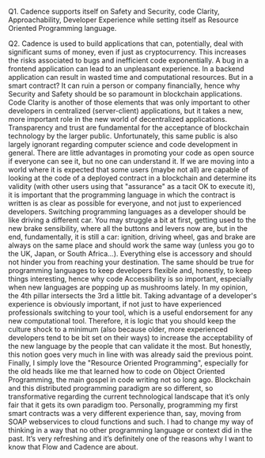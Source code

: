 Q1. Cadence supports itself on Safety and Security, code Clarity, Approachability, Developer Experience while setting itself as Resource Oriented Programming language.

Q2. Cadence is used to build applications that can, potentially, deal with significant sums of money, even if just as cryptocurrency. This increases the risks associated to bugs and inefficient code exponentially. A bug in a frontend application can lead to an unpleasant experience. In a backend application can result in wasted time and computational resources. But in a smart contract? It can ruin a person or company financially, hence why Security and Safety should be so paramount in blockchain applications.
Code Clarity is another of those elements that was only important to other developers in centralized (server-client) applications, but it takes a new, more important role in the new world of decentralized applications. Transparency and trust are fundamental for the acceptance of blockchain technology by the larger public. Unfortunately, this same public is also largely ignorant regarding computer science and code development in general. There are little advantages in promoting your code as open source if everyone can see it, but no one can understand it. If we are moving into a world where it is expected that some users (maybe not all) are capable of looking at the code of a deployed contract in a blockchain and determine its validity (with other users using that "assurance" as a tacit OK to execute it), it is important that the programming language in which the contract is written is as clear as possible for everyone, and not just to experienced developers.
Switching programming languages as a developer should be like driving a different car. You may struggle a bit at first, getting used to the new brake sensibility, where all the buttons and levers now are, but in the end, fundamentally, it is still a car: ignition, driving wheel, gas and brake are always on the same place and should work the same way (unless you go to the UK, Japan, or South Africa…). Everything else is accessory and should not hinder you from reaching your destination. The same should be true for programming languages to keep developers flexible and, honestly, to keep things interesting, hence why code Accessibility is so important, especially when new languages are popping up as mushrooms lately.
In my opinion, the 4th pillar intersects the 3rd a little bit. Taking advantage of a developer's experience is obviously important, if not just to have experienced professionals switching to your tool, which is a useful endorsement for any new computational tool. Therefore, it is logic that you should keep the culture shock to a minimum (also because older, more experienced developers tend to be bit set on their ways) to increase the acceptability of the new language by the people that can validate it the most. But honestly, this notion goes very much in line with was already said the previous point.
Finally, I simply love the "Resource Oriented Programming", especially for the old heads like me that learned how to code on Object Oriented Programming, the main gospel in code writing not so long ago. Blockchain and this distributed programming paradigm are so different, so transformative regarding the current technological landscape that it’s only fair that it gets its own paradigm too. Personally, programming my first smart contracts was a very different experience than, say, moving from SOAP webservices to cloud functions and such. I had to change my way of thinking in a way that no other programming language or context did in the past. It’s very refreshing and it’s definitely one of the reasons why I want to know that Flow and Cadence are about.
